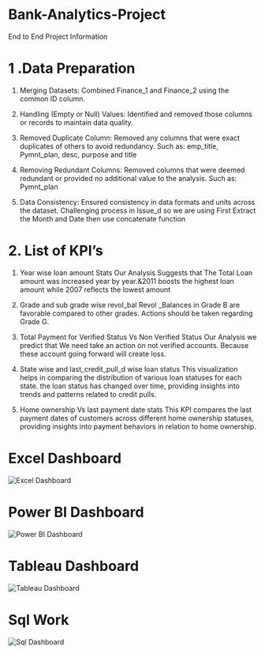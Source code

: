 # Bank-Analytics-Project
End to End Project Information

# 1 .Data Preparation

1. Merging Datasets: Combined Finance_1 and Finance_2 using the common ID column.
   
2. Handling (Empty or Null) Values: Identified and removed those columns or records to maintain data quality.
   
3. Removed Duplicate Column: Removed any columns that were exact duplicates of others to avoid redundancy.
   Such as: emp_title, Pymnt_plan, desc, purpose and title
   
4. Removing Redundant Columns: Removed columns that were deemed redundant or provided no additional value to the analysis.
   Such as: Pymnt_plan

5. Data Consistency: Ensured consistency in data formats and units across the dataset.
Challenging process in Issue_d so we are using First Extract the Month and Date then use concatenate function

# 2. List of KPI’s
1. Year wise loan amount Stats
Our Analysis Suggests that The Total Loan amount was increased year by year.&2011 boosts the highest loan amount while 2007 reflects the lowest amount

2. Grade and sub grade wise revol_bal
Revol _Balances in Grade B are favorable compared to other grades. Actions should be taken regarding Grade G.

3. Total Payment for Verified Status Vs Non Verified Status
Our Analysis we predict that We need take an action on not verified accounts. Because these account going forward will create loss.

4. State wise and last_credit_pull_d wise loan status
This visualization helps in comparing the distribution of various loan statuses for each state. the loan status has changed over time, providing insights into trends and patterns related to credit pulls.

5. Home ownership Vs last payment date stats
This KPI compares the last payment dates of customers across different home ownership statuses, providing insights into payment behaviors in relation to home ownership.

# Excel Dashboard
![Excel Dashboard](https://github.com/user-attachments/assets/5953c86a-e4b0-4db7-a211-26fc342435a8)

# Power BI Dashboard
![Power BI Dashboard](https://github.com/user-attachments/assets/d8f4cae2-b67c-454b-adf8-f713398c87ab)


# Tableau Dashboard
![Tableau Dashboard](https://github.com/user-attachments/assets/1d6b4f75-b5e6-4ade-941c-a8ffa16812b0)

# Sql Work 
![Sql Dashboard](https://github.com/user-attachments/assets/6e089aa4-4c12-48bc-a236-369a45b53411)





